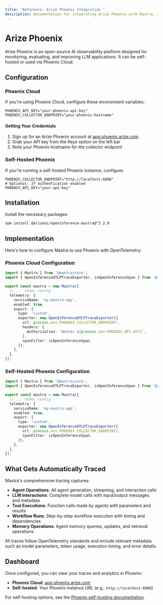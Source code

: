 ```yaml
---
title: 'Reference: Arize Phoenix Integration '
description: Documentation for integrating Arize Phoenix with Mastra, an open-source AI observability platform for monitoring and evaluating LLM applications.
---
```


# Arize Phoenix

Arize Phoenix is an open-source AI observability platform designed for monitoring, evaluating, and improving LLM applications. It can be self-hosted or used via Phoenix Cloud.

## Configuration

### Phoenix Cloud

If you're using Phoenix Cloud, configure these environment variables:

```env
PHOENIX_API_KEY="your-phoenix-api-key"
PHOENIX_COLLECTOR_ENDPOINT="your-phoenix-hostname"
```

#### Getting Your Credentials

1. Sign up for an Arize Phoenix account at [app.phoenix.arize.com](https://app.phoenix.arize.com/login)
2. Grab your API key from the Keys option on the left bar
3. Note your Phoenix hostname for the collector endpoint

### Self-Hosted Phoenix

If you're running a self-hosted Phoenix instance, configure:

```env
PHOENIX_COLLECTOR_ENDPOINT="http://localhost:6006"
# Optional: If authentication enabled
PHOENIX_API_KEY="your-api-key"
```

## Installation

Install the necessary packages:

```bash
npm install @arizeai/openinference-mastra@^2.2.0
```

## Implementation

Here's how to configure Mastra to use Phoenix with OpenTelemetry:

### Phoenix Cloud Configuration

```typescript
import { Mastra } from '@mastra/core';
import { OpenInferenceOTLPTraceExporter, isOpenInferenceSpan } from '@arizeai/openinference-mastra';

export const mastra = new Mastra({
  // ... other config
  telemetry: {
    serviceName: 'my-mastra-app',
    enabled: true,
    export: {
      type: 'custom',
      exporter: new OpenInferenceOTLPTraceExporter({
        url: process.env.PHOENIX_COLLECTOR_ENDPOINT!,
        headers: {
          Authorization: `Bearer ${process.env.PHOENIX_API_KEY}`,
        },
        spanFilter: isOpenInferenceSpan,
      }),
    },
  },
});
```

### Self-Hosted Phoenix Configuration

```typescript
import { Mastra } from '@mastra/core';
import { OpenInferenceOTLPTraceExporter, isOpenInferenceSpan } from '@arizeai/openinference-mastra';

export const mastra = new Mastra({
  // ... other config
  telemetry: {
    serviceName: 'my-mastra-app',
    enabled: true,
    export: {
      type: 'custom',
      exporter: new OpenInferenceOTLPTraceExporter({
        url: process.env.PHOENIX_COLLECTOR_ENDPOINT!,
        spanFilter: isOpenInferenceSpan,
      }),
    },
  },
});
```

## What Gets Automatically Traced

Mastra's comprehensive tracing captures:

- **Agent Operations**: All agent generation, streaming, and interaction calls
- **LLM Interactions**: Complete model calls with input/output messages and metadata
- **Tool Executions**: Function calls made by agents with parameters and results
- **Workflow Runs**: Step-by-step workflow execution with timing and dependencies
- **Memory Operations**: Agent memory queries, updates, and retrieval operations

All traces follow OpenTelemetry standards and include relevant metadata such as model parameters, token usage, execution timing, and error details.

## Dashboard

Once configured, you can view your traces and analytics in Phoenix:

- **Phoenix Cloud**: [app.phoenix.arize.com](https://app.phoenix.arize.com)
- **Self-hosted**: Your Phoenix instance URL (e.g., `http://localhost:6006`)

For self-hosting options, see the [Phoenix self-hosting documentation](https://arize.com/docs/phoenix/self-hosting).
